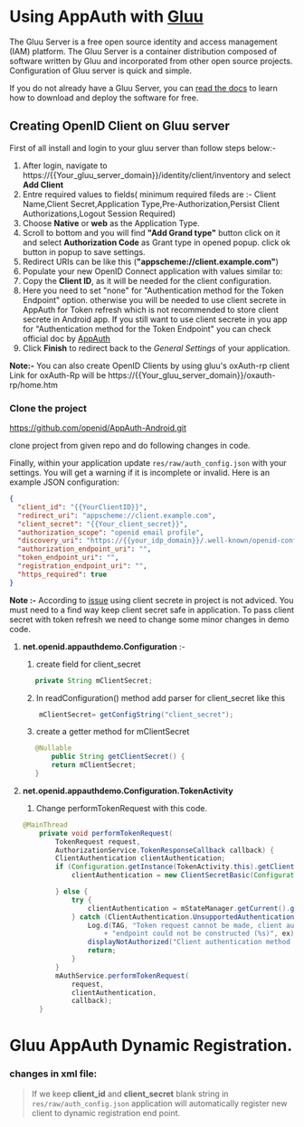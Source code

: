 # Using AppAuth with [Gluu](https://gluu.org/docs/)


The Gluu Server is a free open source identity and access management (IAM) platform. The Gluu Server is a container distribution composed of software written by Gluu and incorporated from other open source projects. Configuration of Gluu server is quick and simple. 

If you do not already have a Gluu Server, you can [read the docs](http://gluu.org/docs/ce) to learn how to download and deploy the software for free.
## Creating OpenID Client on Gluu server

First of all install and login to your gluu server than follow steps below:-

  1. After login, navigate to https://{{Your_gluu_server_domain}}/identity/client/inventory and select **Add Client**
  1. Entre required values to fields( minimum required fileds are :- Client Name,Client Secret,Application Type,Pre-Authorization,Persist Client Authorizations,Logout Session Required) 
  1. Choose **Native** or **web** as the Application Type.
  1. Scroll to bottom and you will find  **"Add Grand type"** button click on it and select **Authorization Code**  as Grant type in opened popup. click ok button in popup to save settings.
  1. Redirect URIs can be like this (**"appscheme://client.example.com"**)
  1. Populate your new OpenID Connect application with values similar to:
  1. Copy the **Client ID**, as it will be needed for the client configuration.
  1. Here you need to set "none" for  "Authentication method for the Token Endpoint" option. otherwise you will be needed to use client secrete in AppAuth for Token refresh which is not recommended to store client secrete in Android app.
        If you still want to use client secrete in you app for  "Authentication method for the Token Endpoint" you can check official doc by [AppAuth](https://github.com/openid/AppAuth-Android/blob/master/README.md#utilizing-client-secrets-dangerous) 
  1. Click **Finish** to redirect back to the *General Settings* of your application.
  
  
**Note:-** You can also create OpenID Clients by using gluu's oxAuth-rp client
  Link for oxAuth-Rp will be https://{{Your_gluu_server_domain}}/oxauth-rp/home.htm 



### Clone the project
https://github.com/openid/AppAuth-Android.git

 clone project from given repo and do following changes in code.

 Finally, within your application update ``res/raw/auth_config.json`` with your settings. You will get a warning if it is incomplete or invalid. Here is an example JSON configuration: 

```json
{
  "client_id": "{{YourClientID}}",
  "redirect_uri": "appscheme://client.example.com",
  "client_secret": "{{Your_client_secret}}",
  "authorization_scope": "openid email profile",
  "discovery_uri": "https://{{your_idp_domain}}/.well-known/openid-configuration",
  "authorization_endpoint_uri": "",
  "token_endpoint_uri": "",
  "registration_endpoint_uri": "",
  "https_required": true
}
```

**Note :-** According to [issue](https://github.com/openid/AppAuth-Android/issues/90) using client secrete in project is not adviced. You must need to a find way keep client secret safe in application.
To pass client secret with token refresh we need to change some minor changes in demo code.

1. **net.openid.appauthdemo.Configuration** :- 
    
    1. create field for client_secret
    ```java
       private String mClientSecret;
    ```
    
    2. In readConfiguration() method add parser for client_secret like this
    ```java
        mClientSecret= getConfigString("client_secret");
    ```   
    
    3. create a getter method for mClientSecret
    ```java
       @Nullable
           public String getClientSecret() {
           return mClientSecret;
       }
    ```


2. **net.openid.appauthdemo.Configuration.TokenActivity**

    1. Change  performTokenRequest with this code.

    ```java
    @MainThread
        private void performTokenRequest(
            TokenRequest request,
            AuthorizationService.TokenResponseCallback callback) {
            ClientAuthentication clientAuthentication;
            if (Configuration.getInstance(TokenActivity.this).getClientSecret() != null) {
                clientAuthentication = new ClientSecretBasic(Configuration.getInstance(TokenActivity.this).getClientSecret());
    
            } else {
                try {
                    clientAuthentication = mStateManager.getCurrent().getClientAuthentication();
                } catch (ClientAuthentication.UnsupportedAuthenticationMethod ex) {
                    Log.d(TAG, "Token request cannot be made, client authentication for the token "
                        + "endpoint could not be constructed (%s)", ex);
                    displayNotAuthorized("Client authentication method is unsupported");
                    return;
                }
            }
            mAuthService.performTokenRequest(
                request,
                clientAuthentication,
                callback);
        }
     ```

#
# Gluu AppAuth Dynamic Registration.

### changes in xml file: 

> If we keep  **client_id** and **client_secret** blank string in  ``res/raw/auth_config.json`` application will automatically register new client to dynamic registration end point.